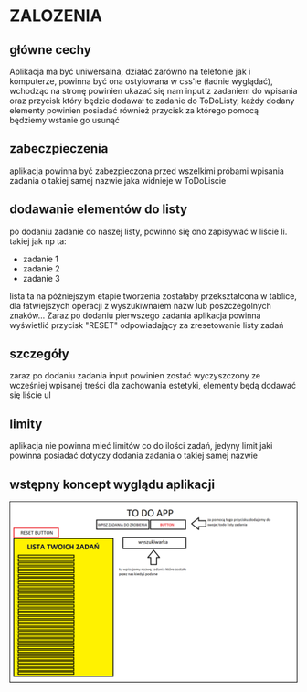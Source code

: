 # ZALOZENIA
## główne cechy 

Aplikacja ma być uniwersalna, działać zarówno na telefonie jak i komputerze, powinna być ona ostylowana w css'ie (ładnie wyglądać), wchodząc na stronę powinien ukazać się nam input z zadaniem do wpisania oraz przycisk który będzie dodawał te zadanie do ToDoListy, każdy dodany elementy powinien posiadać również przycisk za którego pomocą będziemy wstanie go usunąć

## zabeczpieczenia 
aplikacja powinna być zabezpieczona przed wszelkimi próbami wpisania zadania o takiej samej nazwie jaka widnieje w ToDoLiscie 

## dodawanie elementów do listy
po dodaniu zadanie do naszej listy, powinno się ono zapisywać w liście li. takiej jak np ta:
 * zadanie 1
 * zadanie 2
 * zadanie 3

 lista ta na późniejszym etapie tworzenia zostałaby przekształcona w tablice, dla łatwiejszych operacji z wyszukiwnaiem nazw lub poszczegolnych znaków... Zaraz po dodaniu pierwszego zadania aplikacja powinna wyświetlić przycisk "RESET" odpowiadający za zresetowanie listy zadań

## szczegóły
zaraz po dodaniu zadania input powinien zostać wyczyszczony ze wcześniej wpisanej treści dla zachowania estetyki, elementy będą dodawać się liście ul 

 ## limity 
 aplikacja nie powinna mieć limitów co do ilości zadań, jedyny limit jaki powinna posiadać dotyczy dodania zadania o takiej samej nazwie

## wstępny koncept wyglądu aplikacji 

![alt text](koncept.png "wczesny poglad aplikacji")